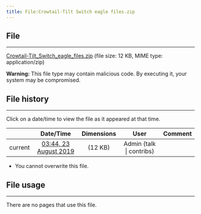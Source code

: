 ```yaml
---
title: File:Crowtail-Tilt Switch eagle files.zip
---
```


## File
--------

[Crowtail-Tilt_Switch_eagle_files.zip](https://wiki.elecrow.com/images/1/1c/Crowtail-Tilt_Switch_eagle_files.zip) (file size: 12 KB, MIME type: application/zip)

**Warning:** This file type may contain malicious code. By executing it, your system may be compromised.

## File history
--------

Click on a date/time to view the file as it appeared at that time.

|         |                          Date/Time                           | Dimensions  |                             User                             | Comment |
| :-----: | :----------------------------------------------------------: | :---------: | :----------------------------------------------------------: | :-----: |
| current | [03:44, 23 August 2019](https://wiki.elecrow.com/images/1/1c/Crowtail-Tilt_Switch_eagle_files.zip) | (12 KB) | Admin (talk \| contribs) |         |

- You cannot overwrite this file.

## File usage
--------

There are no pages that use this file.